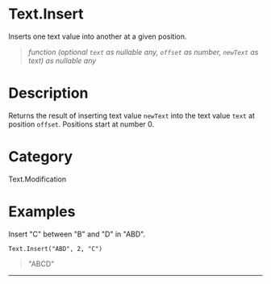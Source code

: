 # Text.Insert
Inserts one text value into another at a given position.
> _function (optional <code>text</code> as nullable any, <code>offset</code> as number, <code>newText</code> as text) as nullable any_

# Description 
Returns the result of inserting text value <code>newText</code> into the text value <code>text</code> at position <code>offset</code>. Positions start at number 0.
# Category 
Text.Modification
# Examples 
Insert "C" between "B" and "D" in "ABD".
```
Text.Insert("ABD", 2, "C")
```
> "ABCD"
***
